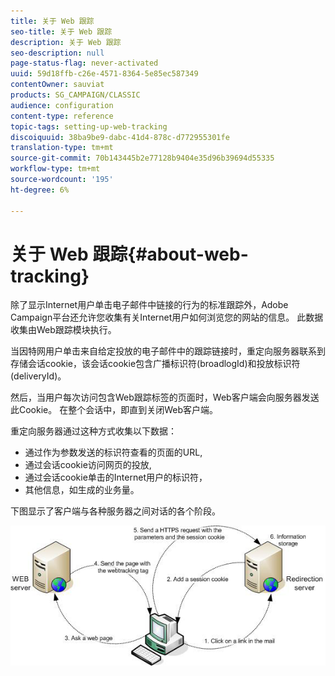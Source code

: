 ```yaml
---
title: 关于 Web 跟踪
seo-title: 关于 Web 跟踪
description: 关于 Web 跟踪
seo-description: null
page-status-flag: never-activated
uuid: 59d18ffb-c26e-4571-8364-5e85ec587349
contentOwner: sauviat
products: SG_CAMPAIGN/CLASSIC
audience: configuration
content-type: reference
topic-tags: setting-up-web-tracking
discoiquuid: 38ba9be9-dabc-41d4-878c-d772955301fe
translation-type: tm+mt
source-git-commit: 70b143445b2e77128b9404e35d96b39694d55335
workflow-type: tm+mt
source-wordcount: '195'
ht-degree: 6%

---
```



# 关于 Web 跟踪{#about-web-tracking}

除了显示Internet用户单击电子邮件中链接的行为的标准跟踪外，Adobe Campaign平台还允许您收集有关Internet用户如何浏览您的网站的信息。 此数据收集由Web跟踪模块执行。

当因特网用户单击来自给定投放的电子邮件中的跟踪链接时，重定向服务器联系到存储会话cookie，该会话cookie包含广播标识符(broadlogId)和投放标识符(deliveryId)。

然后，当用户每次访问包含Web跟踪标签的页面时，Web客户端会向服务器发送此Cookie。 在整个会话中，即直到关闭Web客户端。

重定向服务器通过这种方式收集以下数据：

* 通过作为参数发送的标识符查看的页面的URL,
* 通过会话cookie访问网页的投放,
* 通过会话cookie单击的Internet用户的标识符，
* 其他信息，如生成的业务量。

下图显示了客户端与各种服务器之间对话的各个阶段。

![](assets/d_ncs_integration_webtracking_structure1.png)

